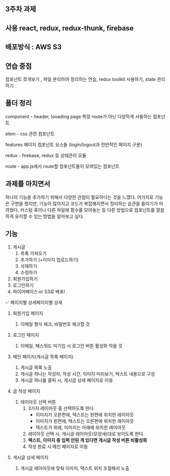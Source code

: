 ## 3주차 과제 

## 사용 react, redux, redux-thunk, firebase

## 배포방식 : AWS S3

## 연습 중점 
컴포넌트 쪼개보기 , 파일 분리하여 정리하는 연습, redux toolkit 사용하기, state 관리하기

## 폴더 정리

component - header, looading page 특정 route가 아닌 다양하게 사용하는 컴포넌트

elem - css 관련 컴포넌트

features 페이지 컴포넌트 요소들 (login/logout과 전반적인 페이지 구분)

redux - firebase, redux 등 상태관리 모듈

route - app.js에서 route할 컴포넌트들이 모여있는 컴포넌트

## 과제를 마치면서 
하나의 기능을 추가하기 위해서 다양한 관점이 필요하다는 것을 느꼈다. 
어거지로 기능은 구현을 했지만, 기능이 많아지고 코드가 복잡해지면서 정리하는 습관을 들이기가 어려웠다. 
커스텀 훅이나 다른 파일에 함수를 모아놓는 등 다른 방법으로 컴포넌트를 깔끔하게 유지할 수 있는 방법을 알아보고 싶다.


## 기능 
1. 게시글 
    1. 목록 가져오기
    2. 추가하기 (+이미지 업로드하기)
    3. 삭제하기 
    4. 수정하기
2. 회원가입하기
3. 로그인하기  
4. 파이어베이스 or S3로 배포!

<aside>
✅ 페이지별 상세페이지별 상세

</aside>

1. 회원가입 페이지
    1. 이메일 형식 체크, 비밀번호 체크할 것
2. 로그인 페이지
    1. 이메일, 패스워드 미기입 시 로그인 버튼 활성화 막을 것
    
3. 메인 페이지(게시글 목록 페이지)
    1. 게시글 목록 노출
    2. 게시글 하나는 작성자, 작성 시간, 이미지 미리보기, 텍스트 내용으로 구성
    3. 게시글 하나를 클릭 시, 게시글 상세 페이지로 이동
4. 글 작성 페이지
    1. 레이아웃 선택 버튼
        1. 3가지 레이아웃 중 선택하도록 한다.
            - 이미지가 오른편에, 텍스트는 왼편에 위치한 레이아웃
            - 이미지가 왼편에, 텍스트는 오른편에 위치한 레이아웃
            - 텍스트가 위에, 이미지는 아래에 위치한 레이아웃
        2. 레이아웃 선택 시, 게시글 레이아웃(모양새)대로 보이도록 한다.
        3. **텍스트, 이미지 중 입력 안된 게 있다면 게시글 작성 버튼 비활성화**
        4. 작성 완료 시 메인 페이지로 이동
5. 게시글 상세 페이지
    1. 게시글 레이아웃에 맞춰 이미지, 텍스트 위치 조절해서 노출

